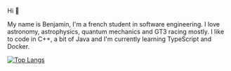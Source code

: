 Hi :wave:

My name is Benjamin, I'm a french student in software engineering. I love astronomy, astrophysics, quantum mechanics and GT3 racing mostly.
I like to code in C++, a bit of Java and I'm currently learning TypeScript and Docker.

<!-- hey that's private don't look! -->
[![Top Langs](https://github-readme-stats-tau-woad.vercel.app/api/top-langs/?username=BenjaminDls&layout=compact)](https://github.com/anuraghazra/github-readme-stats)
